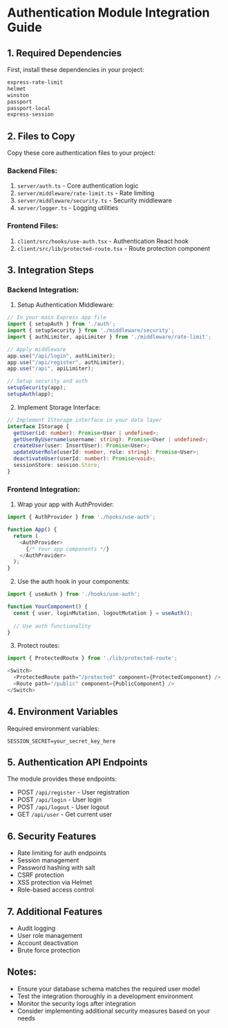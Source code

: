 # Authentication Module Integration Guide

## 1. Required Dependencies
First, install these dependencies in your project:
```bash
express-rate-limit
helmet
winston
passport
passport-local
express-session
```

## 2. Files to Copy
Copy these core authentication files to your project:

### Backend Files:
1. `server/auth.ts` - Core authentication logic
2. `server/middleware/rate-limit.ts` - Rate limiting
3. `server/middleware/security.ts` - Security middleware
4. `server/logger.ts` - Logging utilities

### Frontend Files:
1. `client/src/hooks/use-auth.tsx` - Authentication React hook
2. `client/src/lib/protected-route.tsx` - Route protection component

## 3. Integration Steps

### Backend Integration:

1. Setup Authentication Middleware:
```typescript
// In your main Express app file
import { setupAuth } from './auth';
import { setupSecurity } from './middleware/security';
import { authLimiter, apiLimiter } from './middleware/rate-limit';

// Apply middleware
app.use("/api/login", authLimiter);
app.use("/api/register", authLimiter);
app.use("/api", apiLimiter);

// Setup security and auth
setupSecurity(app);
setupAuth(app);
```

2. Implement Storage Interface:
```typescript
// Implement IStorage interface in your data layer
interface IStorage {
  getUser(id: number): Promise<User | undefined>;
  getUserByUsername(username: string): Promise<User | undefined>;
  createUser(user: InsertUser): Promise<User>;
  updateUserRole(userId: number, role: string): Promise<User>;
  deactivateUser(userId: number): Promise<void>;
  sessionStore: session.Store;
}
```

### Frontend Integration:

1. Wrap your app with AuthProvider:
```typescript
import { AuthProvider } from './hooks/use-auth';

function App() {
  return (
    <AuthProvider>
      {/* Your app components */}
    </AuthProvider>
  );
}
```

2. Use the auth hook in your components:
```typescript
import { useAuth } from './hooks/use-auth';

function YourComponent() {
  const { user, loginMutation, logoutMutation } = useAuth();
  
  // Use auth functionality
}
```

3. Protect routes:
```typescript
import { ProtectedRoute } from './lib/protected-route';

<Switch>
  <ProtectedRoute path="/protected" component={ProtectedComponent} />
  <Route path="/public" component={PublicComponent} />
</Switch>
```

## 4. Environment Variables
Required environment variables:
```
SESSION_SECRET=your_secret_key_here
```

## 5. Authentication API Endpoints
The module provides these endpoints:
- POST `/api/register` - User registration
- POST `/api/login` - User login
- POST `/api/logout` - User logout
- GET `/api/user` - Get current user

## 6. Security Features
- Rate limiting for auth endpoints
- Session management
- Password hashing with salt
- CSRF protection
- XSS protection via Helmet
- Role-based access control

## 7. Additional Features
- Audit logging
- User role management
- Account deactivation
- Brute force protection

## Notes:
- Ensure your database schema matches the required user model
- Test the integration thoroughly in a development environment
- Monitor the security logs after integration
- Consider implementing additional security measures based on your needs
